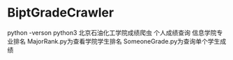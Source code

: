 # BiptGradeCrawler
python -verson python3
北京石油化工学院成绩爬虫
个人成绩查询
信息学院专业排名
MajorRank.py为查看学院学生排名
SomeoneGrade.py为查询单个学生成绩
